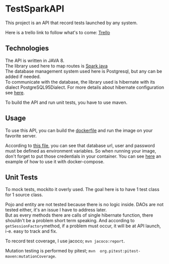 # TestSparkAPI
This project is an API that record tests launched by any system.

Here is a trello link to follow what's to come: [Trello](https://trello.com/b/bJoQWAA3/testsparkapi)


Technologies
-
The API is written in JAVA 8.\
The library used here to map routes is [Spark java](http://sparkjava.com/)\
The database management system used here is Postgresql, but any can be added if needed.\
To communicate with the database, the library used is hibernate with its dialect PostgreSQL95Dialect.
For more details about hibernate configuration see [here](src/main/resources/hibernate.cfg.xml).

To build the API and run unit tests, you have to use maven.

Usage
-
To use this API, you can build the [dockerfile](Dockerfile) and run the image on your favorite server.

According to [this file](src/main/java/com/seabath/dao/SimpleDAO.java), you can see that database url, user and password must be 
defined as environment variables. So when running your image, don't forget to put those credentials in your container.
You can see [here](docker-compose.yaml) an example of how to use it with docker-compose.




Unit Tests
-
To mock tests, mockito it overly used.
The goal here is to have 1 test class for 1 source class.

Pojo and entity are not tested because there is no logic inside.
DAOs are not tested either, it's an issue I have to address later.\
But as every methods there are calls of single hibernate function, there shouldn't be a problem short term speaking.
And according to `getSessionFactory`method, if a problem must occur, it will be at API launch, i-e. easy to track and
fix.

To record test coverage, I use jacoco; `mvn jacoco:report`.

Mutation testing is performed by pitest; `mvn  org.pitest:pitest-maven:mutationCoverage`.


